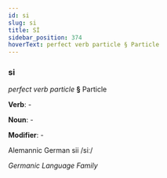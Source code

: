 ```yaml
---
id: si
slug: si
title: Sİ
sidebar_position: 374
hoverText: perfect verb particle § Particle
---
```


### si

*perfect verb particle* **§** Particle

**Verb**: -

**Noun**: -

**Modifier**: -

Alemannic German sii /siː/

*Germanic Language Family*